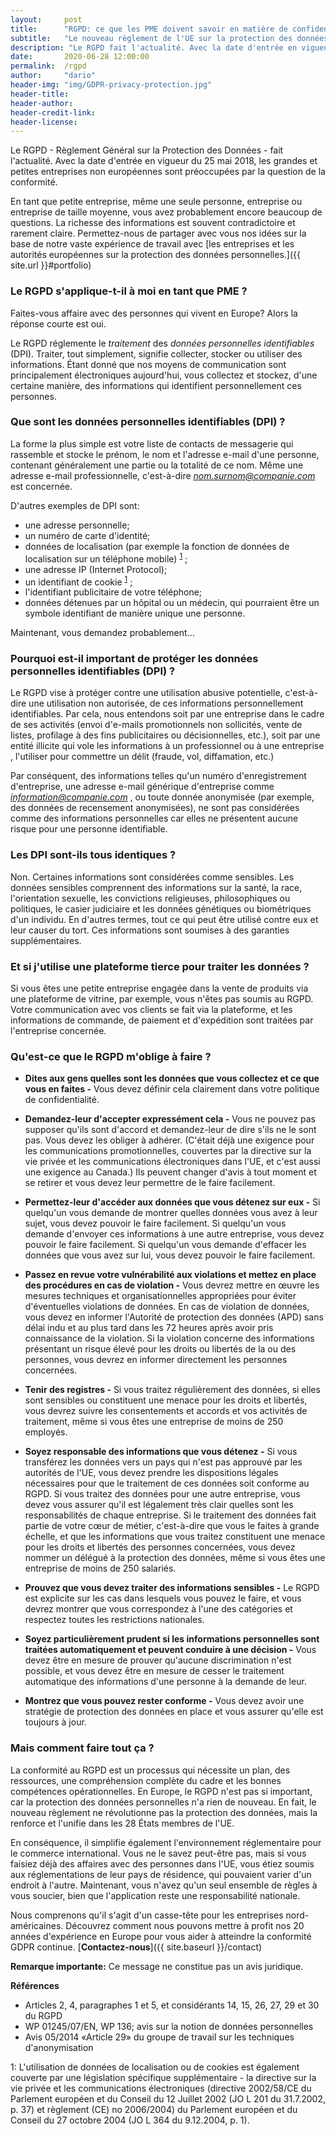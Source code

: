 ```yaml
---
layout:     post
title:      "RGPD: ce que les PME doivent savoir en matière de confidentialité"
subtitle:   "Le nouveau règlement de l'UE sur la protection des données."
description: "Le RGPD fait l'actualité. Avec la date d'entrée en vigueur du 25 mai 2018, les grandes et petites entreprises non européennes sont préoccupées par la question de la conformité."
date:       2020-06-28 12:00:00
permalink:  /rgpd
author:     "dario"
header-img: "img/GDPR-privacy-protection.jpg"
header-title:
header-author:
header-credit-link:
header-license:
---
```


Le RGPD - Règlement Général sur la Protection des Données - fait l'actualité. Avec la date d'entrée en vigueur du 25 mai 2018, les grandes et petites entreprises non européennes sont préoccupées par la question de la conformité.

En tant que petite entreprise, même une seule personne, entreprise ou entreprise de taille moyenne, vous avez probablement encore beaucoup de questions. La richesse des informations est souvent contradictoire et rarement claire. Permettez-nous de partager avec vous nos idées sur la base de notre vaste expérience de travail avec [les entreprises et les autorités européennes sur la protection des données personnelles.]({{ site.url }}#portfolio)

### Le RGPD s'applique-t-il à moi en tant que PME ?
Faites-vous affaire avec des personnes qui vivent en Europe?  Alors la réponse courte est oui.

Le RGPD réglemente le <em>traitement</em> des <em>données personnelles identifiables</em> (DPI). Traiter, tout simplement, signifie collecter, stocker ou utiliser des informations. Étant donné que nos moyens de communication sont principalement électroniques aujourd'hui, vous collectez et stockez, d'une certaine manière, des informations qui identifient personnellement ces personnes.

### Que sont les données personnelles identifiables (DPI) ?
La forme la plus simple est votre liste de contacts de messagerie qui rassemble et stocke le prénom, le nom et l'adresse e-mail d'une personne, contenant généralement une partie ou la totalité de ce nom. Même une adresse e-mail professionnelle, c'est-à-dire <em>nom.surnom@companie.com</em> est concernée.

D'autres exemples de DPI sont:
* une adresse personnelle;
* un numéro de carte d'identité;
* données de localisation (par exemple la fonction de données de localisation sur un téléphone mobile) <sup>[1](#myfootnote1)</sup> ;
* une adresse IP (Internet Protocol);
* un identifiant de cookie <sup>[1](#myfootnote1)</sup> ;
* l'identifiant publicitaire de votre téléphone;
* données détenues par un hôpital ou un médecin, qui pourraient être un symbole identifiant de manière unique une personne.

Maintenant, vous demandez probablement…

### Pourquoi est-il important de protéger les données personnelles identifiables (DPI) ?
Le RGPD vise à protéger contre une utilisation abusive potentielle, c'est-à-dire une utilisation non autorisée, de ces informations personnellement identifiables. Par cela, nous entendons soit par une entreprise dans le cadre de ses activités (envoi d'e-mails promotionnels non sollicités, vente de listes, profilage à des fins publicitaires ou décisionnelles, etc.), soit par une entité illicite qui vole les informations à un professionnel ou à une entreprise , l'utiliser pour commettre un délit (fraude, vol, diffamation, etc.)

Par conséquent, des informations telles qu'un numéro d'enregistrement d'entreprise, une adresse e-mail générique d'entreprise comme <em> information@companie.com </em>, ou toute donnée anonymisée (par exemple, des données de recensement anonymisées), ne sont pas considérées comme des informations personnelles car elles ne présentent aucune risque pour une personne identifiable.

### Les DPI sont-ils tous identiques ?
Non. Certaines informations sont considérées comme sensibles. Les données sensibles comprennent des informations sur la santé, la race, l'orientation sexuelle, les convictions religieuses, philosophiques ou politiques, le casier judiciaire et les données génétiques ou biométriques d'un individu. En d'autres termes, tout ce qui peut être utilisé contre eux et leur causer du tort. Ces informations sont soumises à des garanties supplémentaires.

### Et si j'utilise une plateforme tierce pour traiter les données ?
Si vous êtes une petite entreprise engagée dans la vente de produits via une plateforme de vitrine, par exemple, vous n'êtes pas soumis au RGPD. Votre communication avec vos clients se fait via la plateforme, et les informations de commande, de paiement et d'expédition sont traitées par l'entreprise concernée.

### Qu'est-ce que le RGPD m'oblige à faire ?
* **Dites aux gens quelles sont les données que vous collectez et ce que vous en faites -** Vous devez définir cela clairement dans votre politique de confidentialité.

* **Demandez-leur d'accepter expressément cela -** Vous ne pouvez pas supposer qu'ils sont d'accord et demandez-leur de dire s'ils ne le sont pas. Vous devez les obliger à adhérer. (C'était déjà une exigence pour les communications promotionnelles, couvertes par la directive sur la vie privée et les communications électroniques dans l'UE, et c'est aussi une exigence au Canada.) Ils peuvent changer d'avis à tout moment et se retirer et vous devez leur permettre de le faire facilement.

* **Permettez-leur d'accéder aux données que vous détenez sur eux -** Si quelqu'un vous demande de montrer quelles données vous avez à leur sujet, vous devez pouvoir le faire facilement. Si quelqu'un vous demande d'envoyer ces informations à une autre entreprise, vous devez pouvoir le faire facilement. Si quelqu'un vous demande d'effacer les données que vous avez sur lui, vous devez pouvoir le faire facilement.

* **Passez en revue votre vulnérabilité aux violations et mettez en place des procédures en cas de violation -** Vous devrez mettre en œuvre les mesures techniques et organisationnelles appropriées pour éviter d'éventuelles violations de données. En cas de violation de données, vous devez en informer l'Autorité de protection des données (APD) sans délai indu et au plus tard dans les 72 heures après avoir pris connaissance de la violation. Si la violation concerne des informations présentant un risque élevé pour les droits ou libertés de la ou des personnes, vous devrez en informer directement les personnes concernées.

* **Tenir des registres -** Si vous traitez régulièrement des données, si elles sont sensibles ou constituent une menace pour les droits et libertés, vous devrez suivre les consentements et accords et vos activités de traitement, même si vous êtes une entreprise de moins de 250 employés.

* **Soyez responsable des informations que vous détenez -** Si vous transférez les données vers un pays qui n'est pas approuvé par les autorités de l'UE, vous devez prendre les dispositions légales nécessaires pour que le traitement de ces données soit conforme au RGPD. Si vous traitez des données pour une autre entreprise, vous devez vous assurer qu'il est légalement très clair quelles sont les responsabilités de chaque entreprise. Si le traitement des données fait partie de votre cœur de métier, c'est-à-dire que vous le faites à grande échelle, et que les informations que vous traitez constituent une menace pour les droits et libertés des personnes concernées, vous devez nommer un délégué à la protection des données, même si vous êtes une entreprise de moins de 250 salariés.

* **Prouvez que vous devez traiter des informations sensibles -** Le RGPD est explicite sur les cas dans lesquels vous pouvez le faire, et vous devrez montrer que vous correspondez à l'une des catégories et respectez toutes les restrictions nationales.

* **Soyez particulièrement prudent si les informations personnelles sont traitées automatiquement et peuvent conduire à une décision -** Vous devez être en mesure de prouver qu'aucune discrimination n'est possible, et vous devez être en mesure de cesser le traitement automatique des informations d'une personne à la demande de leur.

* **Montrez que vous pouvez rester conforme -** Vous devez avoir une stratégie de protection des données en place et vous assurer qu'elle est toujours à jour.

### Mais comment faire tout ça ?
La conformité au RGPD est un processus qui nécessite un plan, des ressources, une compréhension complète du cadre et les bonnes compétences opérationnelles. En Europe, le RGPD n'est pas si important, car la protection des données personnelles n'a rien de nouveau. En fait, le nouveau règlement ne révolutionne pas la protection des données, mais la renforce et l'unifie dans les 28 États membres de l'UE.

En conséquence, il simplifie également l'environnement réglementaire pour le commerce international. Vous ne le savez peut-être pas, mais si vous faisiez déjà des affaires avec des personnes dans l'UE, vous étiez soumis aux réglementations de leur pays de résidence, qui pouvaient varier d'un endroit à l'autre. Maintenant, vous n'avez qu'un seul ensemble de règles à vous soucier, bien que l'application reste une responsabilité nationale.

Nous comprenons qu'il s'agit d'un casse-tête pour les entreprises nord-américaines. Découvrez comment nous pouvons mettre à profit nos 20 années d'expérience en Europe pour vous aider à atteindre la conformité GDPR continue. [**Contactez-nous**]({{ site.baseurl }}/contact)

**Remarque importante:** Ce message ne constitue pas un avis juridique.

**Références**
* Articles 2, 4, paragraphes 1 et 5, et considérants 14, 15, 26, 27, 29 et 30 du RGPD
* WP 01245/07/EN, WP 136; avis sur la notion de données personnelles
* Avis 05/2014 «Article 29» du groupe de travail sur les techniques d'anonymisation


<a name="myfootnote1">1</a>: L'utilisation de données de localisation ou de cookies est également couverte par une législation spécifique supplémentaire - la directive sur la vie privée et les communications électroniques (directive 2002/58/CE du Parlement européen et du Conseil du 12 Juillet 2002 (JO L 201 du 31.7.2002, p. 37) et règlement (CE) no 2006/2004) du Parlement européen et du Conseil du 27 octobre 2004 (JO L 364 du 9.12.2004, p. 1).
